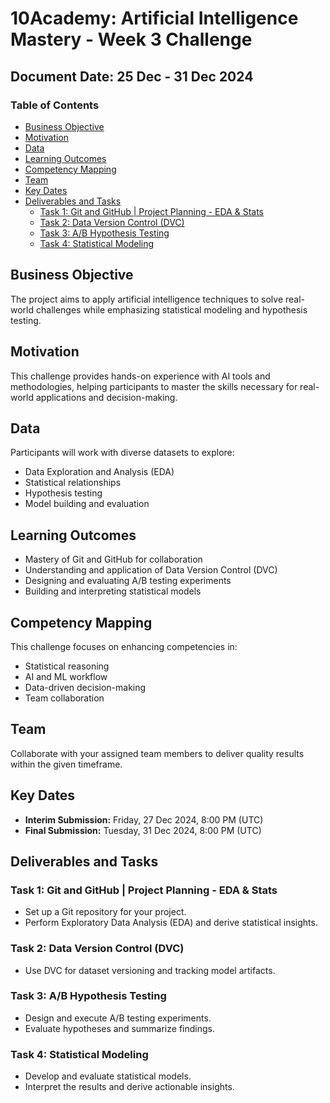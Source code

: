 # 10Academy: Artificial Intelligence Mastery - Week 3 Challenge

## Document Date: 25 Dec - 31 Dec 2024

### Table of Contents

- [Business Objective](#business-objective)
- [Motivation](#motivation)
- [Data](#data)
- [Learning Outcomes](#learning-outcomes)
- [Competency Mapping](#competency-mapping)
- [Team](#team)
- [Key Dates](#key-dates)
- [Deliverables and Tasks](#deliverables-and-tasks)
  - [Task 1: Git and GitHub | Project Planning - EDA & Stats](#task-1-git-and-github--project-planning---eda--stats)
  - [Task 2: Data Version Control (DVC)](#task-2-data-version-control-dvc)
  - [Task 3: A/B Hypothesis Testing](#task-3-ab-hypothesis-testing)
  - [Task 4: Statistical Modeling](#task-4-statistical-modeling)

## Business Objective

The project aims to apply artificial intelligence techniques to solve real-world challenges while emphasizing statistical modeling and hypothesis testing.

## Motivation

This challenge provides hands-on experience with AI tools and methodologies, helping participants to master the skills necessary for real-world applications and decision-making.

## Data

Participants will work with diverse datasets to explore:

- Data Exploration and Analysis (EDA)
- Statistical relationships
- Hypothesis testing
- Model building and evaluation

## Learning Outcomes

- Mastery of Git and GitHub for collaboration
- Understanding and application of Data Version Control (DVC)
- Designing and evaluating A/B testing experiments
- Building and interpreting statistical models

## Competency Mapping

This challenge focuses on enhancing competencies in:

- Statistical reasoning
- AI and ML workflow
- Data-driven decision-making
- Team collaboration

## Team

Collaborate with your assigned team members to deliver quality results within the given timeframe.

## Key Dates

- **Interim Submission:** Friday, 27 Dec 2024, 8:00 PM (UTC)
- **Final Submission:** Tuesday, 31 Dec 2024, 8:00 PM (UTC)

## Deliverables and Tasks

### Task 1: Git and GitHub | Project Planning - EDA & Stats

- Set up a Git repository for your project.
- Perform Exploratory Data Analysis (EDA) and derive statistical insights.

### Task 2: Data Version Control (DVC)

- Use DVC for dataset versioning and tracking model artifacts.

### Task 3: A/B Hypothesis Testing

- Design and execute A/B testing experiments.
- Evaluate hypotheses and summarize findings.

### Task 4: Statistical Modeling

- Develop and evaluate statistical models.
- Interpret the results and derive actionable insights.
